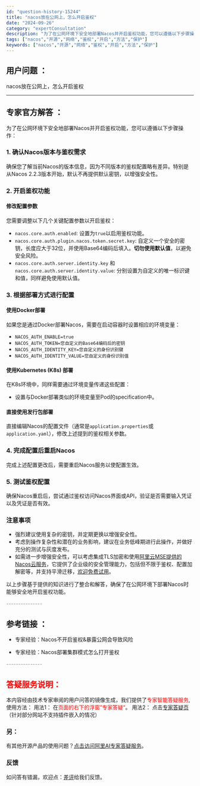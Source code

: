 ```yaml
---
id: "question-history-15244"
title: "nacos放在公网上，怎么开启鉴权"
date: "2024-09-26"
category: "expertConsultation"
description: "为了在公网环境下安全地部署Nacos并开启鉴权功能，您可以遵循以下步骤操作：### 1. 确认Nacos版本与鉴权需求确保您了解当前Nacos的版本信息，因为不同版本的鉴权配置略有差异。特别是从Nacos 2.2.3版本开始，默认不再提供默认密钥，以增强安全性。### 2. 开启鉴权功能#### 修"
tags: ["nacos","开源","网络","鉴权","开启","方法","保护"]
keywords: ["nacos","开源","网络","鉴权","开启","方法","保护"]
---
```


## 用户问题 ： 
 nacos放在公网上，怎么开启鉴权  

---------------
## 专家官方解答 ：

为了在公网环境下安全地部署Nacos并开启鉴权功能，您可以遵循以下步骤操作：

### 1. 确认Nacos版本与鉴权需求
确保您了解当前Nacos的版本信息，因为不同版本的鉴权配置略有差异。特别是从Nacos 2.2.3版本开始，默认不再提供默认密钥，以增强安全性。

### 2. 开启鉴权功能
#### 修改配置参数
您需要调整以下几个关键配置参数以开启鉴权：
- `nacos.core.auth.enabled`: 设置为`true`以启用鉴权功能。
- `nacos.core.auth.plugin.nacos.token.secret.key`: 自定义一个安全的密钥，长度应大于32位，并使用Base64编码后填入。**切勿使用默认值**，以避免安全风险。
- `nacos.core.auth.server.identity.key` 和 `nacos.core.auth.server.identity.value`: 分别设置为自定义的唯一标识键和值，同样避免使用默认值。

### 3. 根据部署方式进行配置
#### 使用Docker部署
如果您是通过Docker部署Nacos，需要在启动容器时设置相应的环境变量：
- `NACOS_AUTH_ENABLE=true`
- `NACOS_AUTH_TOKEN=您自定义的Base64编码后的密钥`
- `NACOS_AUTH_IDENTITY_KEY=您自定义的身份识别键`
- `NACOS_AUTH_IDENTITY_VALUE=您自定义的身份识别值`

#### 使用Kubernetes (K8s) 部署
在K8s环境中，同样需要通过环境变量传递这些配置：
- 设置与Docker部署类似的环境变量至Pod的specification中。

#### 直接使用发行包部署
直接编辑Nacos的配置文件（通常是`application.properties`或`application.yaml`），修改上述提到的鉴权相关参数。

### 4. 完成配置后重启Nacos
完成上述配置更改后，需要重启Nacos服务以使配置生效。

### 5. 测试鉴权配置
确保Nacos重启后，尝试通过鉴权访问Nacos界面或API，验证是否需要输入凭证以及凭证是否有效。

### 注意事项
- 强烈建议使用复杂的密钥，并定期更换以增强安全性。
- 考虑到操作复杂性和潜在的业务影响，建议在业务低峰期进行此操作，并做好充分的测试与灰度发布。
- 如需进一步增强安全性，可以考虑集成TLS加密和使用[阿里云MSE提供的Nacos云服务](https://nacos.io/cloud/?from=wuyi)，它提供了企业级的安全管理能力，包括但不限于鉴权、配置加解密等，并支持平滑迁移，[欢迎免费试用](https://free.aliyun.com/?searchKey=nacos&spm=nacos.cloud.topbar.0.0.0)。

以上步骤基于提供的知识进行了整合和解答，确保了在公网环境下部署Nacos时能够安全地开启鉴权功能。


<font color="#949494">---------------</font> 


## 参考链接 ：

* 专家经验：Nacos不开启鉴权&暴露公网会导致风险 
 
 * 专家经验：Nacos部署集群模式怎么打开鉴权 


 <font color="#949494">---------------</font> 
 


## <font color="#FF0000">答疑服务说明：</font> 

本内容经由技术专家审阅的用户问答的镜像生成，我们提供了<font color="#FF0000">专家智能答疑服务</font>,使用方法：
用法1： 在<font color="#FF0000">页面的右下的浮窗”专家答疑“</font>。
用法2： 点击[专家答疑页](https://answer.opensource.alibaba.com/docs/intro)（针对部分网站不支持插件嵌入的情况）
### 另：


有其他开源产品的使用问题？[点击访问阿里AI专家答疑服务](https://answer.opensource.alibaba.com/docs/intro)。
### 反馈
如问答有错漏，欢迎点：[差评](https://ai.nacos.io/user/feedbackByEnhancerGradePOJOID?enhancerGradePOJOId=16227)给我们反馈。
